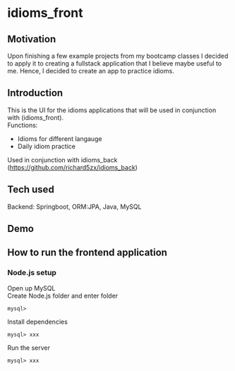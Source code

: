 # idioms_front
## Motivation
Upon finishing a few example projects from my bootcamp classes I decided to apply it to creating a fullstack application that I believe maybe useful to me. Hence, I decided to create an app to practice idioms.

## Introduction
This is the UI for the idioms applications that will be used in conjunction with (idioms_front).\
Functions:
- Idioms for different langauge
- Daily idiom practice

Used in conjunction with idioms_back (https://github.com/richard5zx/idioms_back)

## Tech used
Backend: Springboot, ORM:JPA, Java, MySQL

## Demo

## How to run the frontend application
### Node.js setup
Open up MySQL\
Create Node.js folder and enter folder
```script
mysql> 
```

Install dependencies
```script
mysql> xxx
```

Run the server
```script
mysql> xxx
```
